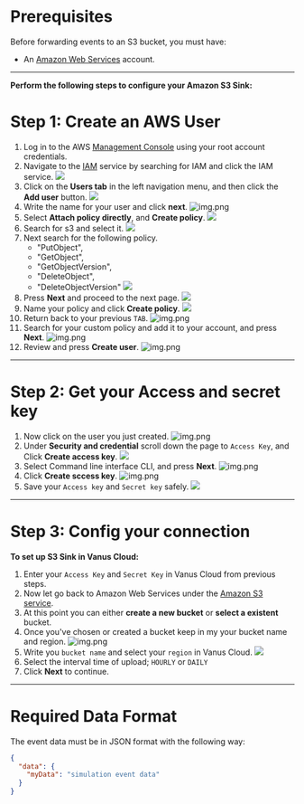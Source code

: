 #  
# Prerequisites

Before forwarding events to an S3 bucket, you must have:

- An [Amazon Web Services](https://aws.amazon.com) account.

---

**Perform the following steps to configure your Amazon S3 Sink:**

# Step 1: Create an AWS User

1. Log in to the AWS [Management Console](https://aws.amazon.com) using your root account credentials.
2. Navigate to the [IAM](https://console.aws.amazon.com/iam/) service by searching for IAM and click the IAM service.
   ![](images/1.png)
3. Click on the **Users tab** in the left navigation menu, and then click the **Add user** button.
   ![](images/2.png)
4. Write the name for your user and click **next**.
   ![img.png](images/3.png)
5. Select **Attach policy directly**, and **Create policy**.
   ![](images/4.png)
6. Search for s3 and select it.
   ![](images/5.png)
7. Next search for the following policy.
    - "PutObject",
    - "GetObject",
    - "GetObjectVersion",
    - "DeleteObject",
    - "DeleteObjectVersion"
      ![](images/6.png)
8. Press **Next** and proceed to the next page.
   ![](images/7.png)
9. Name your policy and click **Create policy**.
   ![](images/8.png)
10. Return back to your previous `TAB`.
    ![img.png](images/8.1.png)
11. Search for your custom policy and add it to your account, and press **Next**.
    ![img.png](images/9.png)
12. Review and press **Create user**.
    ![img.png](images/10.png)

---

# Step 2: Get your Access and secret key

1. Now click on the user you just created.
   ![img.png](images/11.png)
2. Under **Security and credential** scroll down the page to `Access Key`, and Click **Create access key**.
   ![](images/12.png)
3. Select Command line interface CLI, and press **Next**.
   ![img.png](images/13.png)
4. Click **Create sccess key**.
   ![img.png](images/14.png)
5. Save your `Access key` and `Secret key` safely.
   ![](images/15.png)

---

# Step 3: Config your connection

**To set up S3 Sink in Vanus Cloud:**

1. Enter your `Access Key` and `Secret Key` in Vanus Cloud from previous steps.
2. Now let go back to Amazon Web Services under the [Amazon S3 service](https://s3.console.aws.amazon.com).
3. At this point you can either **create a new bucket** or **select a existent** bucket.
4. Once you've chosen or created a bucket keep in my your bucket name and region.
![img.png](images/16.png)
5. Write you `bucket name` and select your `region` in Vanus Cloud.
![](images/17.png)
6. Select the interval time of upload; `HOURLY` or `DAILY`
7. Click **Next** to continue.

---
# Required Data Format

The event data must be in JSON format with the following way:

```json
{
  "data": {
    "myData": "simulation event data"
  }
}
```
